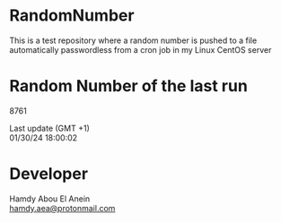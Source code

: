 # RandomNumber    
This is a test repository where a random number is pushed to a file automatically passwordless from a cron job in my Linux CentOS server    
# Random Number of the last run   
8761
      
Last update (GMT +1)    
01/30/24 18:00:02
# Developer    
Hamdy Abou El Anein   
hamdy.aea@protonmail.com
